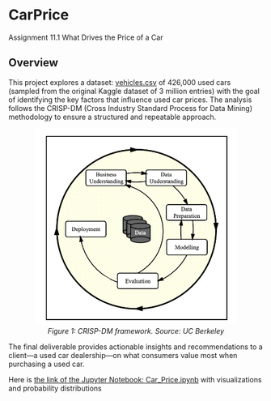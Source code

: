 # CarPrice
Assignment 11.1 What Drives the Price of a Car

## Overview
This project explores a dataset: [vehicles.csv](data/vehicles.csv) of 426,000 used cars (sampled from the original Kaggle dataset of 3 million entries) with the goal of identifying the key factors that influence used car prices. The analysis follows the CRISP-DM (Cross Industry Standard Process for Data Mining) methodology to ensure a structured and repeatable approach. 
<p align="center">
  <img src="images/crisp.png" width="400"/><br>
  <em>Figure 1: CRISP-DM framework.  Source: UC Berkeley</em>
</p>

The final deliverable provides actionable insights and recommendations to a client—a used car dealership—on what consumers value most when purchasing a used car.

Here is [the link of the Jupyter Notebook: Car_Price.ipynb](Car_Price.ipynb) with visualizations and probability distributions

